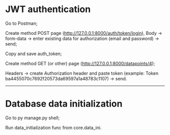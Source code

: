 # JWT authentication
Go to Postman;

Create method POST page (http://127.0.0.1:8000/auth/token/login), Body -> form-data -> enter existing data for authorization (email and password) -> send;

Copy and save auth_token;

Create method GET (or other) page (http://127.0.0.1:8000/datapoints/4);

Headers -> create Authorization header and paste token (example: Token ba4455070c7692f20573da69597a1a48783c1107) -> send.

---

# Database data initialization

Go to py manage.py shell;

Run data_initialization func from core.data_ini.